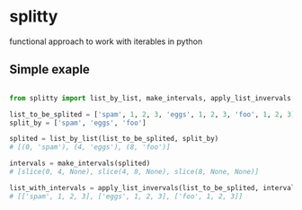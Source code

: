 # splitty
functional approach to work with iterables in python

## Simple exaple
```python

from splitty import list_by_list, make_intervals, apply_list_invervals

list_to_be_splited = ['spam', 1, 2, 3, 'eggs', 1, 2, 3, 'foo', 1, 2, 3]
split_by = ['spam', 'eggs', 'foo']

splited = list_by_list(list_to_be_splited, split_by)
# [(0, 'spam'), (4, 'eggs'), (8, 'foo')]

intervals = make_intervals(splited)
# [slice(0, 4, None), slice(4, 8, None), slice(8, None, None)]

list_with_intervals = apply_list_invervals(list_to_be_splited, intervals)
# [['spam', 1, 2, 3], ['eggs', 1, 2, 3], ['foo', 1, 2, 3]]
```
